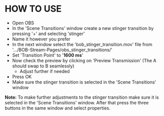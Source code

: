 # HOW TO USE

- Open OBS
- In the 'Scene Transitions' window create a new stinger transition by pressing '+' and selecting 'stinger'
- Name it however you prefer
- In the next window select the 'bob_stinger_transition.mov' file from '.../BOB-Stream-Pages/obs_stinger_transitions/'
- Set 'Transition Point' to '**1600 ms**'
- Now check the preview by clicking on 'Preview Transmission' (The A should swap to B seamlessly)
  - Adjust further if needed
- Press OK
- Make sure the stinger transition is selected in the 'Scene Transitions' window

**Note:** To make further adjustments to the stinger transition make sure it is selected in the 'Scene Transitions' window. After that press the three buttons in the same window and select properties.
